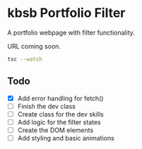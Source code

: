 # kbsb Portfolio Filter

A portfolio webpage with filter functionality.

URL coming soon.

```bash
tsc --watch
```

## Todo

- [X] Add error handling for fetch()
- [ ] Finish the dev class
- [ ] Create class for the dev skills
- [ ] Add logic for the filter states
- [ ] Create the DOM elements
- [ ] Add styling and basic animations
